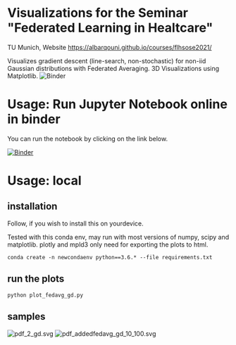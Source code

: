 # Visualizations for the Seminar "Federated Learning in Healtcare"
TU Munich, Website https://albarqouni.github.io/courses/flhsose2021/

Visualizes gradient descent (line-search, non-stochastic) for non-iid Gaussian distributions with Federated Averaging.
3D Visualizations using Matplotlib. ![Binder](https://mybinder.org/badge_logo.svg)

# Usage: Run Jupyter Notebook online in binder

You can run the notebook by clicking on the link below.

[![Binder](https://mybinder.org/badge_logo.svg)](https://mybinder.org/v2/gh/michaelfeil/fl-in-healtcare-viz/HEAD?filepath=colab-viz-fedavg-vs-gd.ipynb)

# Usage: local
## installation
Follow, if you wish to install this on yourdevice. 

Tested with this conda env, may run with most versions of numpy, scipy and matplotlib. 
plotly and mpld3 only need for exporting the plots to html. 

```conda create -n newcondaenv python==3.6.* --file requirements.txt```

## run the plots
```python plot_fedavg_gd.py```

## samples
![](/plot_output/pdf_2_gd.svg   " pdf_2_gd.svg ")
![](/plot_output/pdf_addedfedavg_gd_10_100.svg   " pdf_addedfedavg_gd_10_100.svg ")
